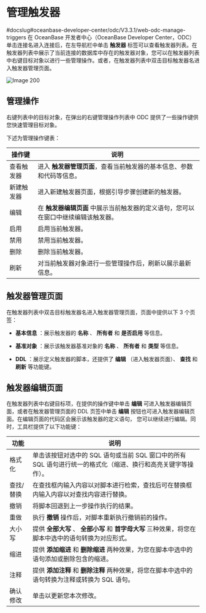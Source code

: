 管理触发器 
==========================
#docslug#oceanbase-developer-center/odc/V3.3.1/web-odc-manage-triggers
在 OceanBase 开发者中心（OceanBase Developer Center，ODC）单击连接名进入连接后，在左导航栏中单击 **触发器** 标签可以查看触发器列表。在触发器列表中展示了当前连接的数据库中存在的触发器对象，您可以在触发器列表中右键目标对象以进行一些管理操作。或者，在触发器列表中双击目标触发器名进入触发器管理页面。

![Image 200](https://help-static-aliyun-doc.aliyuncs.com/assets/img/zh-CN/3065373161/p241385.png)

管理操作 
-------------------------

右键列表中的目标对象，在弹出的右键管理操作列表中 ODC 提供了一些操作键供您快速管理目标对象。

下述为管理操作键表：


|  操作键  |                                        说明                                        |
|-------|----------------------------------------------------------------------------------|
| 查看触发器 | 进入 **触发器管理页面**，查看当前触发器的基本信息、参数和代码等信息。  |
| 新建触发器 | 进入新建触发器页面，根据引导步骤创建新的触发器。                                                         |
| 编辑    | 在 **触发器编辑页面** 中展示当前触发器的定义语句，您可以在窗口中继续编辑该触发器。 |
| 启用    | 启用当前触发器。                                                                         |
| 禁用    | 禁用当前触发器。                                                                         |
| 删除    | 删除当前触发器。                                                                         |
| 刷新    | 对当前触发器对象进行一些管理操作后，刷新以展示最新信息。                                                     |



触发器管理页面 
----------------------------

在触发器列表中双击目标触发器名进入触发器管理页面，页面中提供以下 3 个页签：

* **基本信息** ：展示触发器的 **名称** 、 **所有者** 和 **是否启用** 等信息。

* **基准对象** ：展示该触发器基准对象的 **名称** 、 **所有者** 和 **类型** 等信息。

* **DDL** ：展示定义触发器的脚本，还提供了 **编辑** （进入触发器页面）、 **查找** 和 **刷新** 等功能键。

  




触发器编辑页面 
----------------------------

在触发器列表中右键目标项，在提供的操作键中单击 **编辑** 可进入触发器编辑页面，或者在触发器管理页面的 DDL 页签中单击 **编辑** 按钮也可进入触发器编辑页面。在编辑页面的代码区会展示该触发器的定义语句， 您可以继续进行编辑。同时，工具栏提供了以下功能键：


|  功能   |                               说明                               |
|-------|----------------------------------------------------------------|
| 格式化   | 单击该按钮对选中的 SQL 语句或当前 SQL 窗口中的所有 SQL 语句进行统一的格式化（缩进、换行和高亮关键字等操作）。 |
| 查找/替换 | 在查找框内输入内容以对脚本进行检索，查找后可在替换框内输入内容以对查找内容进行替换。                     |
| 撤销    | 将脚本回退到上一步操作执行的结果。                                              |
| 重做    | 执行 **撤销**  操作后，对脚本重新执行撤销前的操作。                                  |
| 大小写   | 提供 **全部大写** 、 **全部小写**  和 **首字母大写**  三种效果，将您在脚本中选中的语句转换为对应形式。  |
| 缩进    | 提供 **添加缩进**  和 **删除缩进**  两种效果，为您在脚本中选中的语句添加或删除包含的缩进。           |
| 注释    | 提供 **添加注释**  和 **删除注释**  两种效果，将您在脚本中选中的语句转换为注释或转换为 SQL 语句。     |
| 确认修改  | 单击以更新您本次修改。                                                    |


